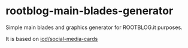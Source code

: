# rootblog-main-blades-generator

Simple main blades and graphics generator for ROOTBLOG.it purposes.


It is based on [icd/social-media-cards](https://git.internet-czas-dzialac.pl/icd/social-media-cards) 
